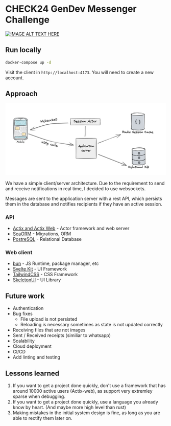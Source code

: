 # CHECK24 GenDev Messenger Challenge

[![IMAGE ALT TEXT HERE](https://img.youtube.com/vi/56HFfVtnOIU/0.jpg)](https://www.youtube.com/watch?v=56HFfVtnOIU)

## Run locally

```bash
docker-compose up -d
```

Visit the client in `http://localhost:4173`.
You will need to create a new account.

## Approach

![System Design](assets/system_design.png)

We have a simple client/server architecture.
Due to the requirement to send and receive notifications in real time, I decided to use websockets.

Messages are sent to the application server with a rest API,
which persists them in the database and notifies recipients if they have an active session.

### API

- [Actix and Actix Web](https://actix.rs/) - Actor framework and web server
- [SeaORM](https://www.sea-ql.org/SeaORM/) - Migrations, ORM
- [PostreSQL](https://www.postgresql.org/) - Relational Database

### Web client

- [bun](https://bun.sh/) - JS Runtime, package manager, etc
- [Svelte Kit](https://kit.svelte.dev/) - UI Framework
- [TailwindCSS](https://tailwindcss.com/) - CSS Framework
- [SkeletonUI](https://www.skeleton.dev/) - UI Library

## Future work

- Authentication
- Bug fixes
  - File upload is not persisted
  - Reloading is necessary sometimes as state is not updated correctly
- Receiving files that are not images
- Sent / Received receipts (similiar to whatsapp)
- Scalability
- Cloud deployment
- CI/CD
- Add linting and testing

## Lessons learned

1. If you want to get a project done quickly, don't use a framework that has around 10000 active users (Actix-web), as support very extremley sparse when debugging.
1. If you want to get a project done quickly, use a language you already know by heart. (And maybe more high level than rust)
1. Making mistakes in the initial system design is fine, as long as you are able to rectify them later on.
